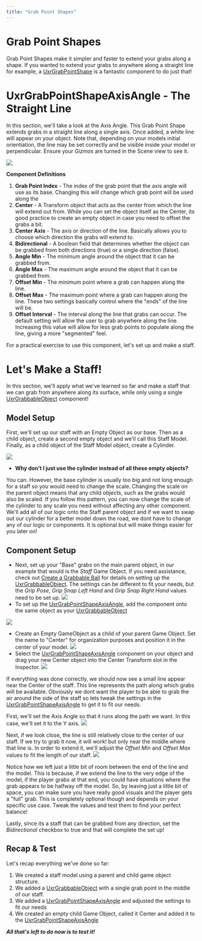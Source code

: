 ```yaml
---
title: "Grab Point Shapes"
---
```


# Grab Point Shapes


Grab Point Shapes make it simpler and faster to extend your grabs along a shape. If you wanted to extend your grabs to anywhere along a straight line for example, a [UxrGrabPointShape](/api/T_UltimateXR_Manipulation_UxrGrabPointShape#uxrgrabpointshape-class) is a fantastic component to do just that!

# UxrGrabPointShapeAxisAngle - The Straight Line
In this section, we'll take a look at the Axis Angle. This Grab Point Shape extends grabs in a straight line along a single axis. Once added, a white line will appear on your object. Note that, depending on your models initial orientiation, the line may be set correctly and be visible inside your model or perpendicular. Ensure your *Gizmos* are turned in the Scene view to see it.

![](/docs/tutorials/media/grabpointshape/02AxisAngleComponent.png)

**Component Definitions**
1) **Grab Point Index** - The index of the grab point that the axis angle will use as its base.
    Changing this will change which grab point will be used along the
2) **Center** - A Transform object that acts as the center from which the line will extend out from.
    While you can set the object itself as the Center, its good practice to create an empty object in case you need to offset the grabs a bit.
3) **Center Axis** - The axis or direction of the line.
    Basically allows you to choose which direction the grabs will extend to.
4) **Bidirectional** - A boolean field that determines whether the object can be grabbed from both directions (true) or a single direction (false).
5) **Angle Min** - The minimum angle around the object that it can be grabbed from.
6) **Angle Max** - The maximum angle around the object that it can be grabbed from.
7) **Offset Min** - The minimum point where a grab can happen along the line. 
8) **Offset Max** - The maximum point where a grab can happen along the line. These two settings basically control where the "ends" of the line will be.
9) **Offset Interval** - The interval along the line that grabs can occur. The default setting will allow the user to grab anywhere along the line. Increasing this value will allow for less grab points to populate along the line, giving a more "segmented" feel.

For a practical exercise to use this component, let's set up and make a staff.

# Let's Make a Staff!
In this section, we'll apply what we've learned so far and make a staff that we can grab from anywhere along its surface, while only using a single [UxrGrabbableObject](/api/T_UltimateXR_Manipulation_UxrGrabbableObject#uxrgrabbableobject-class) component!

## Model Setup
First, we'll set up our staff with an Empty Object as our base. Then as a child object, create a second empty object and we'll call this Staff Model. Finally, as a child object of the Staff Model object, create a Cylinder. 

![](/docs/tutorials/media/grabpointshape/01StaffSetup.png)

- **Why don't I just use the cylinder instead of all these empty objects?** 

You can. However, the base cylinder is usually too big and not long enough for a staff so you would need to change the scale. Changing the scale on the parent object means that any child objects, such as the grabs would also be scaled. If you follow this pattern, you can now change the scale of the cylinder to any scale you need without affecting any other component. We'll add all of our logic onto the Staff parent object and if we want to swap out our cylinder for a better model down the road, we dont have to change any of our logic or components. It is optional but will make things easier for you later on!

## Component Setup

- Next, set up your "Base" grabs on the main parent object, in our example that would is the *Staff* Game Object. If you need assistance, check out [Create a Grabbable Ball](/docs/tutorials/creating-a-grabbable-ball) for details on setting up the [UxrGrabbableObject](/api/T_UltimateXR_Manipulation_UxrGrabbableObject#uxrgrabbableobject-class). The settings can be different to fit your needs, but the *Grip Pose*, *Grip Snap Left Hand* and *Grip Snap Right Hand* values need to be set up.
![](/docs/tutorials/media/grabpointshape/04GrabbableComponent.png)
-  To set up the [UxrGrabPointShapeAxisAngle](/api/T_UltimateXR_Manipulation_UxrGrabPointShapeAxisAngle#uxrgrabpointshapeaxisangle-class), add the component onto the same object as your [UxrGrabbableObject](/api/T_UltimateXR_Manipulation_UxrGrabbableObject#uxrgrabbableobject-class)

![](/docs/tutorials/media/grabpointshape/02AxisAngleComponent.png)

- Create an Empty GameObject as a child of your parent Game Object. Set the name to "Center" for organization purposes and position it in the center of your model.
![](/docs/tutorials/media/grabpointshape/03CenterObject.png)
- Select the [UxrGrabPointShapeAxisAngle](/api/T_UltimateXR_Manipulation_UxrGrabPointShapeAxisAngle#uxrgrabpointshapeaxisangle-class) component on your object and drag your new Center object into the Center Transform slot in the Inspector.
![](/docs/tutorials/media/grabpointshape/05CenterTransformInComponent.png)

If everything was done correctly, we should now see a small line appear near the Center of the staff. This line represents the path along which grabs will be available. Obviously we dont want the player to be able to grab the air around the side of the staff so lets tweak the settings in the [UxrGrabPointShapeAxisAngle](/api/T_UltimateXR_Manipulation_UxrGrabPointShapeAxisAngle#uxrgrabpointshapeaxisangle-class) to get it to fit our needs.

First, we'll set the Axis Angle so that it runs along the path we want. In this case, we'll set it to the Y axis.
![](/docs/tutorials/media/grabpointshape/07LineAxisChanged.png)

Next, if we look close, the line is still relatively close to the center of our staff. If we try to grab it now, it will work! but only near the middle where that line is. In order to extend it, we'll adjust the *Offset Min* and *Offset Max* values to fit the length of our staff.
![](/docs/tutorials/media/grabpointshape/08OffsetMinMax.png)

Notice how we left just a little bit of room between the end of the line and the model. This is because, if we extend the line to the very edge of the model, if the player grabs at that end, you could have situations where the grab appears to be halfway off the model. So, by leaving just a little bit of space, you can make sure you have really good visuals and the player gets a "full" grab. This is completely optional though and depends on your specific use case. Tweak the values and test them to find your perfect balance!

Lastly, since its a staff that can be grabbed from any direction, set the *Bidirectional* checkbox to true and that will complete the set up!

## Recap & Test
Let's recap everything we've done so far:
1) We created a staff model using a parent and child game object structure.
2) We added a [UxrGrabbableObject](/api/T_UltimateXR_Manipulation_UxrGrabbableObject#uxrgrabbableobject-class) with a single grab point in the middle of our staff.
3) We added a [UxrGrabPointShapeAxisAngle](/api/T_UltimateXR_Manipulation_UxrGrabPointShapeAxisAngle#uxrgrabpointshapeaxisangle-class) and adjusted the settings to fit our needs
4) We created an empty child Game Object, called it Center and added it to the [UxrGrabPointShapeAxisAngle](/api/T_UltimateXR_Manipulation_UxrGrabPointShapeAxisAngle#uxrgrabpointshapeaxisangle-class)

***All that's left to do now is to test it!***




